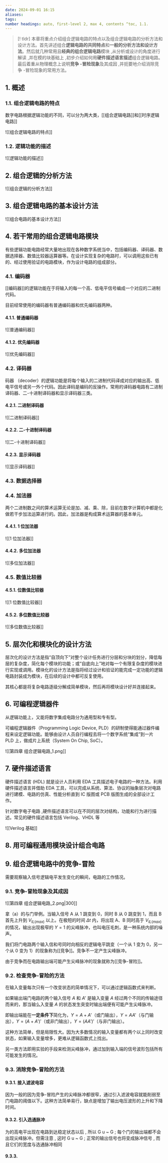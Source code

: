 ```yaml
---
date: 2024-09-01 16:15
aliases: 
tags: 
number headings: auto, first-level 2, max 4, contents ^toc, 1.1.
---
```

>[! tldr]
>本章将重点介绍组合逻辑电路的特点以及组合逻辑电路的分析方法和设计方法。首先讲述组合**逻辑电路的共同特点**和**一般的分析方法和设计方法**。然后就几种常用且**经典的组合逻辑电路**模块 ,从分析或设计的角度进行解读 ,并在模的块基础上 ,初步介绍如何用**硬件描述语言描述**组合逻辑电路。最后着重从物理概念上说明**竞争 -冒险现象**及其成因 ,并扼要地介绍消除竞争 -冒险现象的常用方法。

## 1. 概述

### 1.1. 组合逻辑电路的特点

数字电路根据逻辑功能的不同，可以分为两大类，[[组合逻辑电路]]和[[时序逻辑电路]]

![[组合逻辑电路的特点]]

### 1.2. 逻辑功能的描述

![[逻辑功能的描述]]

## 2. 组合逻辑的分析方法

![[组合逻辑的分析方法]]

## 3. 组合逻辑电路的基本设计方法

![[组合电路的基本设计方法]]

## 4. 若干常用的组合逻辑电路模块

有些逻辑功能电路经常大量地出现在各种数字系统当中，包括编码器、译码器、数据选择器、数值比较器运算器等。在设计实现复杂的电路时，可以调用这些已有的、经过使用验证的电路模块，作为设计电路的组成部分。

### 4.1. 编码器

[[编码器]]的逻辑功能在于将输入的每一个高、低电平信号编成一个对应的二进制代码。

目前经常使用的编码器有普通编码器和优先编码器两种。

#### 4.1.1. 普通编码器

![[普通编码器]]

#### 4.1.2. 优先编码器

![[优先编码器]]

### 4.2. 译码器

码器 （decoder）的逻辑功能是将每个输入的二进制代码译成对应的输出高、低电平信号或另一外个代码。因此译码是编码的反操作。常用的译码器电路有二进制译码器、二-十进制译码器和显示译码器三类。

#### 4.2.1. 二进制译码器

![[二进制译码器]]

#### 4.2.2. 二-十进制译码器

![[二-十进制译码器]]

#### 4.2.3. 显示译码器

![[显示译码器]]

### 4.3. 数据选择器

### 4.4. 加法器

两个二进制数之间的算术运算无论是加、减、乘、除，目前在数字计算机中都是化做若干步加法运算进行的。因此，加法器是构成算术运算器的基本单元。

#### 4.4.1. 1 位加法器

![[1 位加法器]]

#### 4.4.2. 多位加法器

![[多位加法器]]

### 4.5. 数值比较器

#### 4.5.1. 位数值比较器

![[1 位数值比较器]] 

#### 4.5.2. 多位数值比较器

![[多位数值比较器]]

## 5. 层次化和模块化的设计方法

层次化的设计方法是指“自顶向下”对整个设计任务进行分层和分块的划分，降低每层的复杂度，简化每个模块的功能；或“自底向上”地对每一个有限复杂度的模块进行实现或调用。模块化的设计方法是指将经过设计和验证的能完成一定功能的逻辑电路封装成为模块，在后续的设计中都可反复使用。

其核心都是将复杂电路逐级分解成简单模块，然后再将模块设计好并连接起来。

## 6. 可编程逻辑器件

从逻辑功能上，又能将数字集成电路分为通用型和专有型。

可编程逻辑器件（Programming Logic Device, PLD）的研制使得能通过器件编程来设定逻辑功能。能够由设计人员自行编程去将一个数字系统“集成”到一片 PLD 上，做成片上系统（System On Chip, SoC）。

![[第四章 组合逻辑电路_1.png]]

## 7. 硬件描述语言

硬件描述语言 (HDL) 就是设计人员利用 EDA 工具描述电子电路的一种方法。利用硬件描述语言并借助 EDA 工具，可以完成从系统、算法、协议的抽象层次对电路进行建模、电路的仿真、性能分析直到 IC 版图或 PCB 版图生成的全部设计工作。

针对数字电子电路 ,硬件描述语言可以在不同的层次对结构，功能和行为进行描述。常见的硬件描述语言包括 Verilog、VHDL 等

![[Verilog 基础]]

## 8. 用可编程通用模块设计组合电路

## 9. 组合逻辑电路中的竞争-冒险

需要观察输入信号逻辑电平发生变化的瞬间，电路的工作情况。

### 9.1. 竞争-冒险现象及其成因

![[第四章 组合逻辑电路_2.png|300]]

拿（a）的与门举例。当输入信号 A 从 1 跳变到 0，同时 B 从 0 跳变到 1，而且 B 首先上升到 $V_{IL(max)}$ 以上。在极短的时间 $\Delta t$ 内，将出现 A、B 同时高于 $V_{IL(max)}$ 的情况，输出出现极窄的 $Y=1$ 的尖峰脉冲，也叫电压毛刺，是一种系统内部的噪声。

我们将门电路两个输入信和号同时向相反的逻辑电平跳变（一个从 1 变为 0，另一个从 0 变为 1）的现象称为[[竞争]]。竞争不一定产生尖峰脉冲。

由于竞争而在电路输出端可能产生尖峰脉冲的现象就称为[[竞争-冒险]]。

### 9.2. 检查竞争-冒险的方法

在输入变量每次只有一个改变状态的简单情况下，可以通过逻辑函数式来判断。

如果输出端门电路的两个输入信号 $A$ 和 $A'$ 是输入变量 $A$ 经过两个不同的传输途径而来的，那当输么入变量 $A$ 的状态发生突变时输出端便有可能产生尖峰脉冲。

即输出端能在**一定条件下**简化为，$Y = A+A'$（或门输出），$Y = A A'$（与门输出），$Y=(A+A')'$（或非门输出），$Y=(A A')'$（与非门输出）。

这种方法简单，但是局限性大。因为大多数情况的输入变量都有两个以上同时改变状态，如果输入变量增多，更难从逻辑函数式上找出。

另一类方法即用实验的手段来检测尖峰脉冲，通过加到输入端的信号波形包括所有可能发生的情况。

### 9.3. 消除竞争-冒险的方法

#### 9.3.1. 接入滤波电容

因为一般的因为竞争-冒险产生的尖峰脉冲都很窄，通过引入滤波电容就能削弱至门电路的阈值以下。这种方法简单易行，缺点是增加了输出电压波形的上升和下降时间。

#### 9.3.2. 引入选通脉冲

为的高电平出现在电路到达稳定状态以后  , 所以  G u  ~  G ;  每个门的输出端都不会出现尖峰脉冲。但需注意  ,  这时  G u ~  G ;  正常的输出信号也将变成脉冲信号  , 而且它们的宽度与选通脉冲相同

#### 9.3.3. 